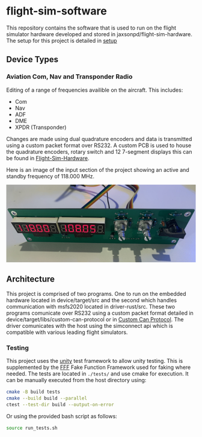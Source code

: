 # flight-sim-software

This repository contains the software that is used to run on the flight simulator hardware developed and stored in jaxsonpd/flight-sim-hardware. The setup for this project is detailed in [setup](SETUP.md)

## Device Types

### Aviation Com, Nav and Transponder Radio

Editing of a range of frequencies availible on the aircraft. This includes:

- Com
- Nav
- ADF
- DME
- XPDR (Transponder)

Changes are made using dual quadrature encoders and data is transmitted using a custom packet format over RS232. A custom PCB is used to house the quadrature encoders, rotary switch and 12 7-segment displays this can be found in [Flight-Sim-Hardware](https://github.com/jaxsonpd/flight-sim-hardware).

Here is an image of the input section of the project showing an active and standby frequency of 118.000 MHz.

![Input Device for Radio](docs/photos/IMG_6265.jpeg)

## Architecture

This project is comprised of two programs. One to run on the embedded hardware located in device/target/src and the second which handles communication with msfs2020 located in driver-rust/src. These two programs comunicate over RS232 using a custom packet format detailed in device/target/libs/custom-can-protocol or in [Custom Can Protocol](https://github.com/jaxsonpd/custom-can-protocol). The driver comunicates with the host using the simconnect api which is compatible with various leading flight simulators.

### Testing

This project uses the [unity](https://github.com/ThrowTheSwitch/Unity) test framework to allow unity testing. This is supplemented by the [FFF](https://github.com/meekrosoft/fff) Fake Function Framework used for faking where needed. The tests are located in `./tests/` and use cmake for execution. It can be manually executed from the host directory using:

```bash
cmake -B build tests
cmake --build build --parallel
ctest --test-dir build --output-on-error
```

Or using the provided bash script as follows:

```bash
source run_tests.sh
```

